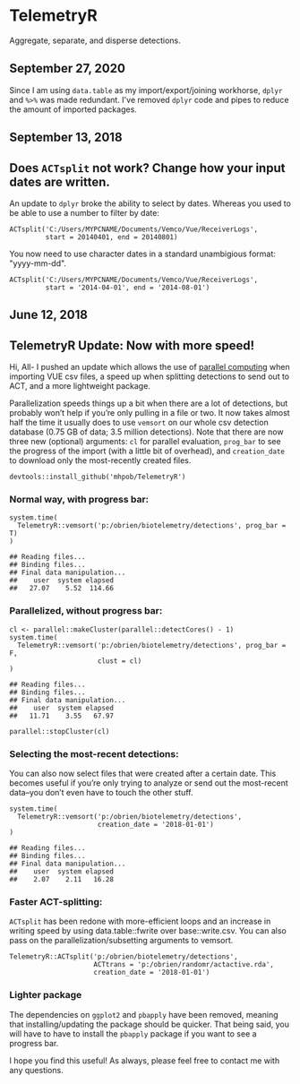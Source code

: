 TelemetryR
=========
Aggregate, separate, and disperse detections.

## September 27, 2020
Since I am using `data.table` as my import/export/joining workhorse, `dplyr` and `%>%` was made redundant. I've removed `dplyr` code and pipes to reduce the amount of imported packages.


## September 13, 2018
## Does `ACTsplit` not work? Change how your input dates are written.
An update to `dplyr` broke the ability to select by dates. Whereas you used to be able to use a number to filter by date:

```
ACTsplit('C:/Users/MYPCNAME/Documents/Vemco/Vue/ReceiverLogs',
         start = 20140401, end = 20140801)
```

You now need to use character dates in a standard unambigious format: "yyyy-mm-dd".

```
ACTsplit('C:/Users/MYPCNAME/Documents/Vemco/Vue/ReceiverLogs',
         start = '2014-04-01', end = '2014-08-01')
```

## June 12, 2018
## TelemetryR Update: Now with more speed!
Hi, All-
I pushed an update which allows the use of [parallel computing](http://gforge.se/2015/02/how-to-go-parallel-in-r-basics-tips/) when importing VUE csv files, a speed up when splitting detections to send out to ACT, and a more lightweight package.

Parallelization speeds things up a bit when there are a lot of detections, but probably won’t help if you’re only pulling in a file or two. It now takes almost half the time it usually does to use `vemsort` on our whole csv detection database (0.75 GB of data; 3.5 million detections). Note that there are now three new (optional) arguments: `cl` for parallel evaluation, `prog_bar` to see the progress of the import (with a little bit of overhead), and `creation_date` to download only the most-recently created files.

```
devtools::install_github('mhpob/TelemetryR')
```

### Normal way, with progress bar:

```
system.time(
  TelemetryR::vemsort('p:/obrien/biotelemetry/detections', prog_bar = T)
)
```
```
## Reading files...
## Binding files...
## Final data manipulation...
##    user  system elapsed 
##   27.07    5.52  114.66
```

### Parallelized, without progress bar:
```
cl <- parallel::makeCluster(parallel::detectCores() - 1)
system.time(
  TelemetryR::vemsort('p:/obrien/biotelemetry/detections', prog_bar = F,
                      clust = cl)
)
```
```
## Reading files...
## Binding files...
## Final data manipulation...
##    user  system elapsed 
##   11.71    3.55   67.97
```
```
parallel::stopCluster(cl)
```

### Selecting the most-recent detections:
You can also now select files that were created after a certain date. This becomes useful if you’re only trying to analyze or send out the most-recent data–you don’t even have to touch the other stuff.

```
system.time(
  TelemetryR::vemsort('p:/obrien/biotelemetry/detections',
                      creation_date = '2018-01-01')
)
```
```
## Reading files...
## Binding files...
## Final data manipulation...
##    user  system elapsed 
##    2.07    2.11   16.28
```

### Faster ACT-splitting:
`ACTsplit` has been redone with more-efficient loops and an increase in writing speed by using data.table::fwrite over base::write.csv. You can also pass on the parallelization/subsetting arguments to vemsort.
```
TelemetryR::ACTsplit('p:/obrien/biotelemetry/detections',
                     ACTtrans = 'p:/obrien/randomr/actactive.rda',
                     creation_date = '2018-01-01')
```
### Lighter package
The dependencies on `ggplot2` and `pbapply` have been removed, meaning that installing/updating the package should be quicker. That being said, you will have to have to install the `pbapply` package if you want to see a progress bar.

I hope you find this useful! As always, please feel free to contact me with any questions.
